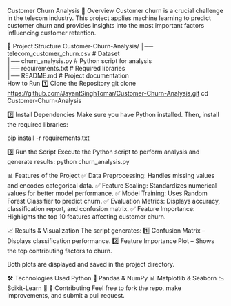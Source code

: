Customer Churn Analysis
📌 Overview
Customer churn is a crucial challenge in the telecom industry. This project applies machine learning to predict customer churn and provides insights into the most important factors influencing customer retention.

📂 Project Structure
Customer-Churn-Analysis/
│── telecom_customer_churn.csv      # Dataset  
│── churn_analysis.py               # Python script for analysis  
│── requirements.txt                 # Required libraries  
│── README.md                        # Project documentation  
How to Run
1️⃣ Clone the Repository
git clone https://github.com/JayantSinghTomar/Customer-Churn-Analysis.git
cd Customer-Churn-Analysis

2️⃣ Install Dependencies
Make sure you have Python installed. Then, install the required libraries:

pip install -r requirements.txt

3️⃣ Run the Script
Execute the Python script to perform analysis and generate results:
python churn_analysis.py

📊 Features of the Project
✅ Data Preprocessing: Handles missing values and encodes categorical data.
✅ Feature Scaling: Standardizes numerical values for better model performance.
✅ Model Training: Uses Random Forest Classifier to predict churn.
✅ Evaluation Metrics: Displays accuracy, classification report, and confusion matrix.
✅ Feature Importance: Highlights the top 10 features affecting customer churn.

📈 Results & Visualization
The script generates:
1️⃣ Confusion Matrix – Displays classification performance.
2️⃣ Feature Importance Plot – Shows the top contributing factors to churn.

Both plots are displayed and saved in the project directory.

🛠️ Technologies Used
Python 🐍
Pandas & NumPy 📊
Matplotlib & Seaborn 📉
Scikit-Learn 🤖
📩 Contributing
Feel free to fork the repo, make improvements, and submit a pull request.
